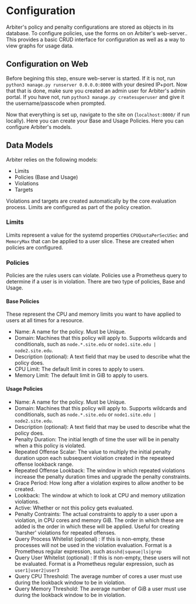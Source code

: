 # Configuration
Arbiter's policy and penalty configurations are stored as objects in its database. To configure policies, use the forms on on Arbiter's web-server.. This provides a basic CRUD interface for configuration as well as a way to view graphs for usage data.

## Configuration on Web
Before begining this step, ensure web-server is started. If it is not, run `python3 manage.py runserver 0.0.0.0:8000` with your desired IP+port. Now that that is done, make sure you created an admin user for Arbiter's admin portal. If you have not, run `python3 manage.py createsuperuser` and give it the username/passcode when prompted.

Now that everything is set up, navigate to the site on (`localhost:8000/` if run locally). Here you can create your Base and Usage Policies. 
Here you can configure Arbiter's models. 

## Data Models
Arbiter relies on the following models: 
- Limits
- Policies (Base and Usage)
- Violations
- Targets

Violations and targets are created automatically by the core evaluation process. Limits are configured as part of the policy creation. 

### Limits
Limits represent a value for the systemd properties `CPUQuotaPerSecUSec` and `MemoryMax` that can be applied to a user slice. These are created when policies are configured. 

### Policies
Policies are the rules users can violate. Policies use a Prometheus query to determine if a user is in violation. There are two type of policies, Base and Usage.

#### Base Policies
These represent the CPU and memory limits you want to have applied to users at all times for a resource. 
- Name: A name for the policy. Must be Unique.
- Domain: Machines that this policy will apply to. Supports wildcards and conditionals, such as `node.*.site.edu` or `node1.site.edu | node2.site.edu`. 
- Description (optional): A text field that may be used to describe what the policy does. 
- CPU Limit: The default limit in cores to apply to users.
- Memory Limit: The default limit in GiB to apply to users.

#### Usage Policies
- Name: A name for the policy. Must be Unique.
- Domain: Machines that this policy will apply to. Supports wildcards and conditionals, such as `node.*.site.edu` or `node1.site.edu | node2.site.edu`. 
- Description (optional): A text field that may be used to describe what the policy does.
- Penalty Duration: The initial length of time the user will be in penalty when a this policy is violated.
- Repeated Offense Scalar: The value to multiply the initial penalty duration upon each subsequent violation created in the repeateed offense lookback range.
- Repeated Offense Lookback: The window in which repeated violations increase the penalty duration times and upgrade the penalty constraints.
- Grace Period: How long after a violation expires to allow another to be created. 
- Lookback: The window at which to look at CPU and memory utilization violations. 
- Active: Whether or not this policy gets evaluated.
- Penalty Contraints: The actual constraints to apply to a user upon a violation, in CPU cores and memory GiB. The order in which these are added is the order in which these will be applied. Useful for creating 'harsher' violations for repeated offenses. 
- Query Process Whitelist (optional) : If this is non-empty, these processes will not be used in the violation evaluation. Format is a Prometheus regular expression, such as`sshd|squeue|ls|grep`
- Query User Whitelist (optional) : If this is non-empty, these users will not be evaluated. Format is a Prometheus regular expression, such as `user1|user2|user3`
- Query CPU Threshold: The average number of cores a user must use during the lookback window to be in violation.
- Query Memory Threshold: The average number of GiB a user must use during the lookback window to be in violation.

